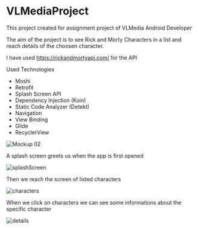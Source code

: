 # VLMediaProject

This project created for assignment project of VLMedia Android Developer

The aim of the project is to see Rick and Morty Characters in a list and reach details of the choosen character.

I have used https://rickandmortyapi.com/ for the API

Used Technologies

* Moshi
* Retrofit
* Splash Screen API
* Dependency Injection (Koin)
* Static Code Analyzer (Detekt)
* Navigation
* View Binding
* Glide
* RecyclerView

![Mockup 02](https://user-images.githubusercontent.com/72108390/170865863-bf2fe7b6-fe69-4c5d-982b-41866d0b3dfd.png)

A splash screen greets us when the app is first opened

![splashScreen](https://user-images.githubusercontent.com/72108390/170865573-2981e3e6-d281-4722-b308-685e93b9fd83.png)

Then we reach the screen of listed characters 

![characters](https://user-images.githubusercontent.com/72108390/170865608-c5f02050-e9a4-41c8-8dc4-1c4eaf50143e.png)

When we click on characters we can see some informations about the specific character

![details](https://user-images.githubusercontent.com/72108390/170865638-64527bc6-e3d4-44f8-8c5d-f60f2c5db5cd.png)
